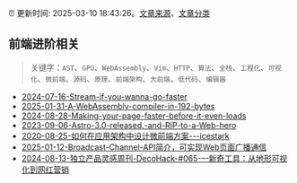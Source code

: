 :alarm_clock: 更新时间: 2025-03-10 18:43:26。[文章来源](/README.md)、[文章分类](/TAGS.md)

## 前端进阶相关


> 关键字：`AST`、`GPU`、`WebAssembly`、`Vim`、`HTTP`、`算法`、`全栈`、`工程化`、`可视化`、`微前端`、`源码`、`原理`、`前端架构`、`大前端`、`低代码`、`编辑器`



- [2024-07-16-Stream-if-you-wanna-go-faster](https://nodeweekly.com/issues/540) 
- [2025-01-31-A-WebAssembly-compiler-in-192-bytes](https://javascriptweekly.com/issues/721) 
- [2024-08-28-Making-your-page-faster-before-it-even-loads](https://frontendfoc.us/issues/657) 
- [2023-09-06-Astro-3.0-released,-and-RIP-to-a-Web-hero](https://frontendfoc.us/issues/608) 
- [2020-08-25-如何在应用架构中设计微前端方案---icestark](https://fed.taobao.org/blog/taofed/do71ct/xgmaz3) 
- [2025-01-12-Broadcast-Channel-API简介，可实现Web页面广播通信](https://www.zhangxinxu.com/wordpress/2025/01/js-broadcast-channel-api/) 
- [2024-08-13-独立产品灵感周刊-DecoHack-#065-–-新奇工具：从地形可视化到网红营销](https://decohack.com/decohack-065-dixing-yinying-tiktok-gongju/) 

